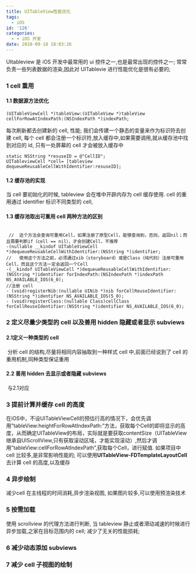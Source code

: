 ```yaml
---
title: UITableView性能优化
tags:
  - iOS
id: '126'
categories:
  - - iOS 开发
date: 2018-09-18 18:03:26
---
```


UItableview 是 iOS 开发中最常用的 ui 控件之一,也是最常出现的控件之一; 常常负责一些列表数据的渲染,因此对 UITablevie 进行性能优化是很有必要的;

### 1 cell 重用

#### 1.1 数据源方法优化

```text
(UITableViewCell *)tableView:(UITableView *)tableView cellForRowAtIndexPath:(NSIndexPath *)indexPath;
```

每次刷新都去创建新的 cell, 性能; 我们会传建一个静态的变量来作为标识符去创建 cell, 每个 cell 都会注册一个标识符,放入缓存中,如果需要调用,就从缓存池中找到对应的 id, 只有一处屏幕的 cell 才会被放入缓存中

```objectice-c
static NSString *resuseID = @"CellID";
UITableviewCell *cell= [tableview dequeueReusableCellWithIdentifier:resuseID];
```

#### 1.2 缓存池的实现

当 cell 要初始化的时候, tableview 会在堆中开辟内存为 cell 缓存使用. cell 的重用通过 identifier 标识不同类型的 cell,

#### 1.3 缓存池取出可重用 cell 两种方法的区别

```text

 //  这个方法会查询可重用Cell，如果注册了原型Cell，能够查询到，否则，返回nil；而且需要判断if（cell == nil），才会创建Cell，不推荐
-(nullable __kindof UITableViewCell *)dequeueReusableCellWithIdentifier:(NSString *)identifier;
//   使用这个方法之前，必须通过xib（storyboard）或是Class（纯代码）注册可重用Cell，而且这个方法一定会返回一个Cell
-(__kindof UITableViewCell *)dequeueReusableCellWithIdentifier:(NSString *)identifier forIndexPath:(NSIndexPath *)indexPath NS_AVAILABLE_IOS(6_0);
//注册 cell
- (void)registerNib:(nullable UINib *)nib forCellReuseIdentifier:(NSString *)identifier NS_AVAILABLE_IOS(5_0);
- (void)registerClass:(nullable Class)cellClass forCellReuseIdentifier:(NSString *)identifier NS_AVAILABLE_IOS(6_0);
```

### 2 定义尽量少类型的 cell 以及善用 hidden 隐藏或者显示 subviews

#### 2.1定义一种类型的 cell

​ 分析 cell 的结构,尽量将相同内容抽取到一种样式 cell 中,前面已经说到了 cell 的重用机制,同种类型保证重用

#### 2.2 善用 hidden 去显示或者隐藏 subviews

​ 与2.1对应

### 3 提前计算并缓存 cell 的高度

在iOS中，不设UITableViewCell的预估行高的情况下，会优先调用”tableView:heightForRowAtIndexPath:”方法，获取每个Cell的即将显示的高度，从而确定UITableView的布局，实际就是要获取contentSize（UITableView继承自UIScrollView,只有获取滚动区域，才能实现滚动）,然后才调用”tableView:cellForRowAtIndexPath”,获取每个Cell，进行赋值. 如果项目中 cell 比较多,是非常影响性能的; 可以使用**UITableView-FDTemplateLayoutCell** 去计算 cell 的高度,以及缓存

### 4 异步绘制

减少cell 在主线程的时间消耗,异步渲染视图, 如果图片较多,可以使用预渲染技术

### 5 按需加载

使用 scrollview 的代理方法进行判断, 当 tableview 静止或者滑动减速的时候进行异步加载,之家在目标范围内的 cell; 减少了无关的性能损耗;

### 6 减少动态添加 subviews

### 7 减少 cell 子视图的绘制